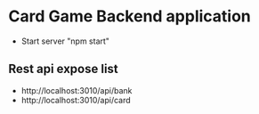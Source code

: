 # Card Game Backend application

* Start server "npm start"

## Rest api expose list
* http://localhost:3010/api/bank
* http://localhost:3010/api/card